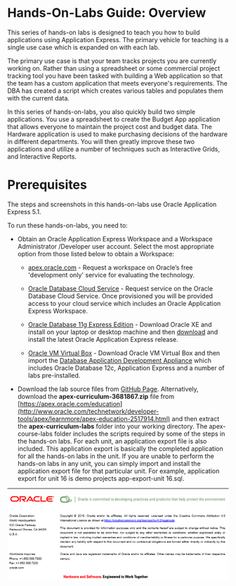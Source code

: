 # Hands-On-Labs Guide: Overview

This series of hands-on labs is designed to teach you how to build applications using Application Express. The primary vehicle for teaching is a single use case which is expanded on with each lab.

The primary use case is that your team tracks projects you are currently working on. Rather than using a spreadsheet or some commercial project tracking tool you have been tasked with building a Web application so that the team has a custom application that meets everyone's requirements. The DBA has created a script which creates various tables and populates them with the current data.

In this series of hands-on-labs, you also quickly build two simple applications. You use a spreadsheet to create the Budget App application that allows everyone to maintain the project cost and budget data. The Hardware application is used to make purchasing decisions of the hardware in different departments. You will then greatly improve these two applications and utilize a number of techniques such as Interactive Grids, and Interactive Reports.

Prerequisites
=============

The steps and screenshots in this hands-on-labs use Oracle Application Express 5.1.

To run these hands-on-labs, you need to:

-   Obtain an Oracle Application Express Workspace and a Workspace Administrator /Developer user account. Select the most appropriate option from those listed below to obtain a Workspace:

    -   [apex.oracle.com](http://apex.oracle.com/) - Request a workspace on Oracle’s free 'development only' service for evaluating the technology.

    -   [Oracle Database Cloud Service](https://cloud.oracle.com/database) - Request service on the Oracle Database Cloud Service. Once provisioned you will be provided access to your cloud service which includes an Oracle Application Express Workspace.

    -   [Oracle Database 11g Express Edition](http://www.oracle.com/technetwork/products/express-edition/overview/index.html) - Download Oracle XE and install on your laptop or desktop machine and then [download](http://www.oracle.com/technetwork/developer-tools/apex/downloads/index.html) and install the latest Oracle Application Express release.

    -   [Oracle VM Virtual Box](http://www.oracle.com/technetwork/database/enterprise-edition/databaseappdev-vm-161299.html) - Download Oracle VM Virtual Box and then import the [Database Application Development Appliance](http://www.oracle.com/technetwork/database/enterprise-edition/databaseappdev-vm-161299.html) which includes Oracle Database 12c, Application Express and a number of labs pre-installed.

- Download the lab source files from [GitHub Page](https://github.com/ckoratam/OracleAPEX-Curriculum). Alternatively, download the **apex-curriculum-3681867.zip** file from [https://apex.oracle.com/education](http://www.oracle.com/technetwork/developer-tools/apex/learnmore/apex-education-2517914.html) and then extract the **apex-curriculum-labs** folder into your working directory. 
The apex-course-labs folder includes the scripts required by some of the steps in the hands-on labs. For each unit, an application export file is also included. This application export is basically the completed application for all the hands-on labs in the unit. If you are unable to perform the hands-on labs in any unit, you can simply import and install the application export file for that particular unit. For example, application export for unit 16 is demo projects app-export-unit 16.sql.

----------


![Snap3.jpeg](images/overivew/image3.png)
